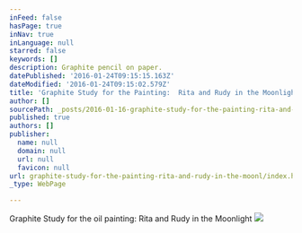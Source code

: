 ```yaml
---
inFeed: false
hasPage: true
inNav: true
inLanguage: null
starred: false
keywords: []
description: Graphite pencil on paper.
datePublished: '2016-01-24T09:15:15.163Z'
dateModified: '2016-01-24T09:15:02.579Z'
title: 'Graphite Study for the Painting:  Rita and Rudy in the Moonlight.'
author: []
sourcePath: _posts/2016-01-16-graphite-study-for-the-painting-rita-and-rudy-in-the-moonl.md
published: true
authors: []
publisher:
  name: null
  domain: null
  url: null
  favicon: null
url: graphite-study-for-the-painting-rita-and-rudy-in-the-moonl/index.html
_type: WebPage

---
```

Graphite Study for the oil painting:  Rita and Rudy in the Moonlight
![](https://s3-us-west-2.amazonaws.com/the-grid-img/p/0eca6e0239fa15f00e5ebdb1e9d7f15fe6335ea4.jpg)